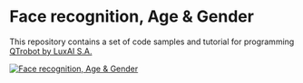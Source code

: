# Face recognition, Age & Gender
This repository contains a set of code samples and tutorial for programming [QTrobot by LuxAI S.A.](http://luxai.com/qtrobot-for-research/#hardware)

[![Face recognition, Age & Gender](http://img.youtube.com/vi/30wr7nXF6v4/0.jpg)](http://www.youtube.com/watch?v=30wr7nXF6v4 "3D Camera - Face recognition, Age & Gender")

